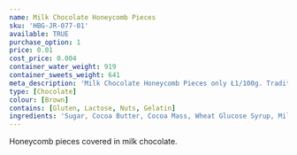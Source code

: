```yaml
---
name: Milk Chocolate Honeycomb Pieces
sku: 'HBG-JR-077-01'
available: TRUE
purchase_option: 1
price: 0.01
cost_price: 0.004
container_water_weight: 919
container_sweets_weight: 641
meta_description: 'Milk Chocolate Honeycomb Pieces only Ł1/100g. Traditional sweets and more at Humbugs Confectionery Store. Specialists in satisfying your sweet tooth!'
type: [Chocolate]
colour: [Brown]
contains: [Gluten, Lactose, Nuts, Gelatin]
ingredients: 'Sugar, Cocoa Butter, Cocoa Mass, Wheat Glucose Syrup, Milk Solids, Emulsifiers (Soya Lecithin, 476), Mineral Salt (500), Flavours, Hydrolysed Milk Protein.  May contain traces of nuts. Milk Chocolate contains Cocoa Solids 26%, Milk Solids 28%.'
---
```

Honeycomb pieces covered in milk chocolate.